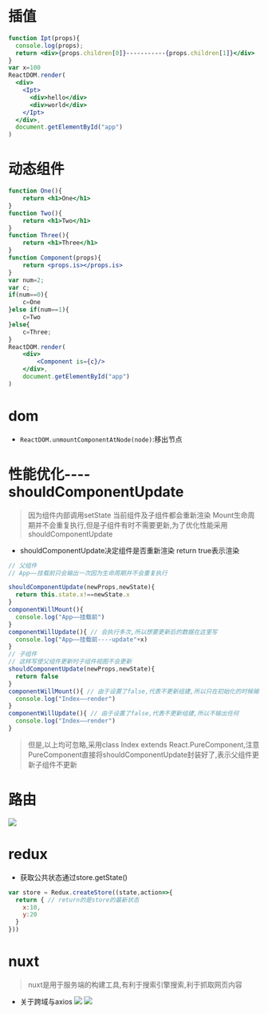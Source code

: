 # 插值
```jsx
function Ipt(props){
  console.log(props);
  return <div>{props.children[0]}-----------{props.children[1]}</div>
}
var x=100
ReactDOM.render(
  <div>
    <Ipt>
      <div>hello</div>
      <div>world</div>
    </Ipt>
  </div>,
  document.getElementById("app")
)
```
# 动态组件
```jsx
function One(){
    return <h1>One</h1>
}
function Two(){
    return <h1>Two</h1>
}
function Three(){
    return <h1>Three</h1>
}
function Component(props){
    return <props.is></props.is>
}
var num=2;
var c;
if(num==0){
    c=One
}else if(num==1){
    c=Two
}else{
    c=Three;
}
ReactDOM.render(
    <div>
        <Component is={c}/>
    </div>,
    document.getElementById("app")
)
```
# dom
*  `ReactDOM.unmountComponentAtNode(node)`:移出节点
# 性能优化----shouldComponentUpdate 
> 因为组件内部调用setState 当前组件及子组件都会重新渲染 Mount生命周期并不会重复执行,但是子组件有时不需要更新,为了优化性能采用shouldComponentUpdate
* shouldComponentUpdate决定组件是否重新渲染 return true表示渲染
```jsx
// 父组件
// App——挂载前只会输出一次因为生命周期并不会重复执行

shouldComponentUpdate(newProps,newState){
  return this.state.x!==newState.x
}
componentWillMount(){
  console.log("App——挂载前")
}
componentWillUpdate(){ // 会执行多次,所以想要更新后的数据在这里写
  console.log("App——挂载前----update"+x) 
}
// 子组件
// 这样写使父组件更新时子组件视图不会更新
shouldComponentUpdate(newProps,newState){
  return false
}
componentWillMount(){ // 由于设置了false,代表不更新组建,所以只在初始化的时候输一次
  console.log("Index——render")
}
componentWillUpdate(){ // 由于设置了false,代表不更新组建,所以不输出任何
  console.log("Index——render")
}
```
> 但是,以上均可忽略,采用class Index extends React.PureComponent,注意PureComponent直接将shouldComponentUpdate封装好了,表示父组件更新子组件不更新
# 路由
![]('./img/路由.png')
# redux
* 获取公共状态通过store.getState()
```jsx
var store = Redux.createStore((state,action=>{
  return { // return的是store的最新状态
    x:10,
    y:20
  }
}))

```
# nuxt
> nuxt是用于服务端的构建工具,有利于搜索引擎搜索,利于抓取网页内容
* 关于跨域与axios
![]("./img/nuxt1.png")
![]("./img/nuxt2.png")